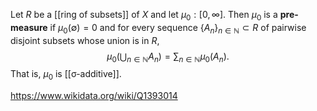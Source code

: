 Let $R$ be a [[ring of subsets]] of $X$ and let $\mu_0:[0,\infty]$. Then $\mu_0$ is a **pre-measure** if $\mu_0(\emptyset) = 0$ and for every sequence $\{A_n\}_{n\in\mathbb N}\subset R$ of pairwise disjoint subsets whose union is in $R$, $$\mu_0\left(\bigcup_{n\in\mathbb N}A_n\right) = \sum_{n\in\mathbb N} \mu_0(A_n).$$ That is, $\mu_0$ is [[σ-additive]].

https://www.wikidata.org/wiki/Q1393014